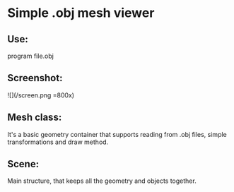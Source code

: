 # Simple .obj mesh viewer

## Use:
program file.obj

## Screenshot:
![](/screen.png =800x)

## Mesh class:
It's a basic geometry container that supports reading from .obj files, simple
transformations and draw method.

## Scene:
Main structure, that keeps all the geometry and objects together.
